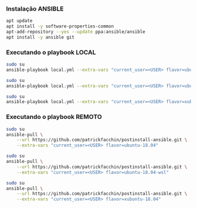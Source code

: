 ### Instalação ANSIBLE

``` sh
apt update
apt install -y software-properties-common
apt-add-repository --yes --update ppa:ansible/ansible
apt install -y ansible git
```



### Executando o playbook LOCAL


``` sh
sudo su
ansible-playbook local.yml --extra-vars "current_user=<USER> flavor=ubuntu-18.04"
```

``` sh
sudo su
ansible-playbook local.yml --extra-vars "current_user=<USER> flavor=ubuntu-18.04-wsl"
```

``` sh
sudo su
ansible-playbook local.yml --extra-vars "current_user=<USER> flavor=xubuntu-18.04"
```


### Executando o playbook REMOTO

``` sh
sudo su
ansible-pull \
    --url https://github.com/patrickfacchin/postinstall-ansible.git \
    --extra-vars "current_user=<USER> flavor=ubuntu-18.04"
```

``` sh
sudo su
ansible-pull \
    --url https://github.com/patrickfacchin/postinstall-ansible.git \
    --extra-vars "current_user=<USER> flavor=ubuntu-18.04-wsl"
```

``` sh
sudo su
ansible-pull \
    --url https://github.com/patrickfacchin/postinstall-ansible.git \
    --extra-vars "current_user=<USER> flavor=xubuntu-18.04"
```
